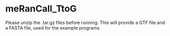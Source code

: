 # meRanCall_TtoG


Please unzip the .tar.gz files before running. 
This will provide a GTF file and a FASTA file, used for the example programs.